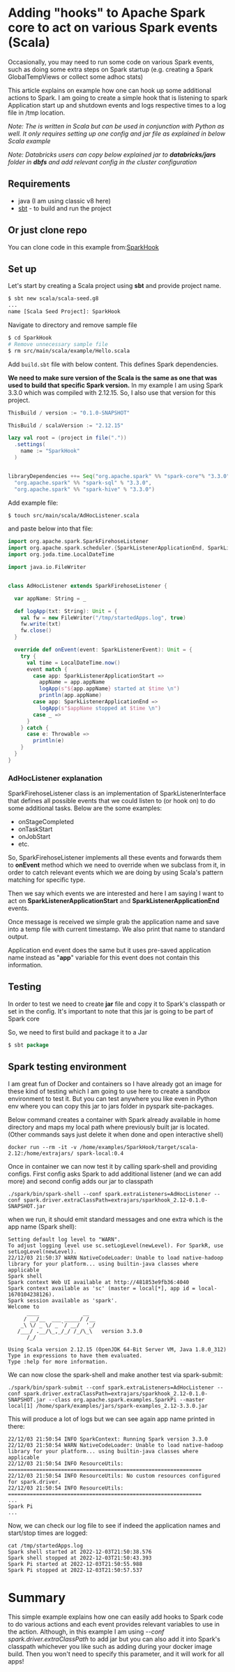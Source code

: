 # Adding "hooks" to Apache Spark core to act on various Spark events (Scala)

Occasionally, you may need to run some code on various Spark events, such as 
doing some extra steps on Spark startup (e.g. creating a Spark GlobalTempViews or collect some adhoc stats)

This article explains on example how one can hook up some additional actions to Spark.
I am going to create a simple hook that is listening to spark Application start up and shutdown 
events and logs respective times to a log file in /tmp location.

_Note: The is written in Scala but can be used in conjunction with Python as well. It only 
requires setting up one config and jar file as explained in below Scala example_

_Note: Databricks users can copy below explained jar to **databricks/jars** folder in **dbfs**
and add relevant config in the cluster configuration_

## Requirements
- java (I am using classic v8 here)
- [sbt](https://www.scala-sbt.org/1.x/docs/index.html) - to build and run the project 

## Or just clone repo
You can clone code in this example from:[SparkHook](https://github.com/khalidmammadov/scala.git) 

## Set up
Let's start by creating a Scala project using **sbt** and provide project name.
```bash
$ sbt new scala/scala-seed.g8
...
name [Scala Seed Project]: SparkHook

```

Navigate to directory and remove sample file
```bash
$ cd SparkHook
# Remove unnecessary sample file
$ rm src/main/scala/example/Hello.scala
```

Add `build.sbt` file with below content. This defines Spark dependencies.

**We need to make sure version of the Scala is the same as one that was used to build 
that specific Spark version.** In my example I am using Spark 3.3.0 which was compiled with 2.12.15.
So, I also use that version for this project.
```scala
ThisBuild / version := "0.1.0-SNAPSHOT"

ThisBuild / scalaVersion := "2.12.15"

lazy val root = (project in file("."))
  .settings(
    name := "SparkHook"
  )


libraryDependencies ++= Seq("org.apache.spark" %% "spark-core"% "3.3.0",
  "org.apache.spark" %% "spark-sql" % "3.3.0",
  "org.apache.spark" %% "spark-hive" % "3.3.0")
```

Add example file:
```bash
$ touch src/main/scala/AdHocListener.scala
```
and paste below into that file:
```scala
import org.apache.spark.SparkFirehoseListener
import org.apache.spark.scheduler.{SparkListenerApplicationEnd, SparkListenerApplicationStart, SparkListenerEvent}
import org.joda.time.LocalDateTime

import java.io.FileWriter


class AdHocListener extends SparkFirehoseListener {

  var appName: String = _

  def logApp(txt: String): Unit = {
    val fw = new FileWriter("/tmp/startedApps.log", true)
    fw.write(txt)
    fw.close()
  }

  override def onEvent(event: SparkListenerEvent): Unit = {
    try {
      val time = LocalDateTime.now()
      event match {
        case app: SparkListenerApplicationStart =>
          appName = app.appName
          logApp(s"${app.appName} started at $time \n")
          println(app.appName)
        case app: SparkListenerApplicationEnd =>
          logApp(s"$appName stopped at $time \n")
        case _ =>
      }
    } catch {
      case e: Throwable =>
        println(e)
    }
  }
}

```
### AdHocListener explanation

SparkFirehoseListener class is an implementation of SparkListenerInterface  that defines all possible events
that we could listen to (or hook on) to do some additional tasks. Below are the some examples:
- onStageCompleted
- onTaskStart
- onJobStart
- etc.

So, SparkFirehoseListener implements all these events and forwards them to **onEvent** method which we need to 
override when we subclass from it, in order to catch relevant events which we are doing by using 
Scala's pattern matching for specific type.

Then we say which events we are interested and here I am saying I want to act on **SparkListenerApplicationStart**
and **SparkListenerApplicationEnd** events. 

Once message is received we simple grab the application name 
and save into a temp file with current timestamp. We also print that name to standard output.

Application end event does the same but it uses pre-saved application name instead as "**app**" variable 
for this event does not contain this information.

## Testing
In order to test we need to create **jar** file and copy it to Spark's classpath or set in the config.
It's important to note that this jar is going to be part of Spark core

So, we need to first build and package it to a Jar 
```scala
$ sbt package
```

## Spark testing environment
I am great fun of Docker and containers so I have already got an image for these kind of testing which 
I am going to use here to create a sandbox environment to test it. But you can test anywhere you like even in
Python env where you can copy this jar to jars folder in pyspark site-packages.

Below command creates a container with Spark already available in home directory and maps my local path
where previously built jar is located. (Other commands says just delete it when done and open interactive shell) 
```shell
docker run --rm -it -v /home/examples/SparkHook/target/scala-2.12:/home/extrajars/ spark-local:0.4
```

Once in container we can now test it by calling spark-shell and providing configs.
First config asks Spark to add additional listener (and we can add more) and
second config adds our jar to classpath 
```shell
./spark/bin/spark-shell --conf spark.extraListeners=AdHocListener --conf spark.driver.extraClassPath=extrajars/sparkhook_2.12-0.1.0-SNAPSHOT.jar
```
when we run, it should emit standard messages and one extra which is the app name (Spark shell):
```shell
Setting default log level to "WARN".
To adjust logging level use sc.setLogLevel(newLevel). For SparkR, use setLogLevel(newLevel).
22/12/03 21:50:37 WARN NativeCodeLoader: Unable to load native-hadoop library for your platform... using builtin-java classes where applicable
Spark shell
Spark context Web UI available at http://481853e9fb36:4040
Spark context available as 'sc' (master = local[*], app id = local-1670104238126).
Spark session available as 'spark'.
Welcome to
      ____              __
     / __/__  ___ _____/ /__
    _\ \/ _ \/ _ `/ __/  '_/
   /___/ .__/\_,_/_/ /_/\_\   version 3.3.0
      /_/
         
Using Scala version 2.12.15 (OpenJDK 64-Bit Server VM, Java 1.8.0_312)
Type in expressions to have them evaluated.
Type :help for more information.

```

We can now close the spark-shell and make another test via spark-submit:
```shell
./spark/bin/spark-submit --conf spark.extraListeners=AdHocListener --conf spark.driver.extraClassPath=extrajars/sparkhook_2.12-0.1.0-SNAPSHOT.jar --class org.apache.spark.examples.SparkPi --master local[1] /home/spark/examples/jars/spark-examples_2.12-3.3.0.jar
```
This will produce a lot of logs but we can see again app name printed in there:
```shell
22/12/03 21:50:54 INFO SparkContext: Running Spark version 3.3.0
22/12/03 21:50:54 WARN NativeCodeLoader: Unable to load native-hadoop library for your platform... using builtin-java classes where applicable
22/12/03 21:50:54 INFO ResourceUtils: ==============================================================
22/12/03 21:50:54 INFO ResourceUtils: No custom resources configured for spark.driver.
22/12/03 21:50:54 INFO ResourceUtils: ==============================================================
...
Spark Pi
...
```

Now, we can check our log file to see if indeed the application names and start/stop times are logged:
```shell
cat /tmp/startedApps.log
Spark shell started at 2022-12-03T21:50:38.576 
Spark shell stopped at 2022-12-03T21:50:43.393 
Spark Pi started at 2022-12-03T21:50:55.988 
Spark Pi stopped at 2022-12-03T21:50:57.537
```

# Summary
This simple example explains how one can easily add hooks to Spark code 
to do various actions and each event provides relevant variables to use in the action.
Although, in this example I am using *--conf spark.driver.extraClassPath* to add jar but you can also
add it into Spark's classpath whichever you like such as adding during your docker image build. Then 
you won't need to specify this parameter, and it will work for all apps! 

